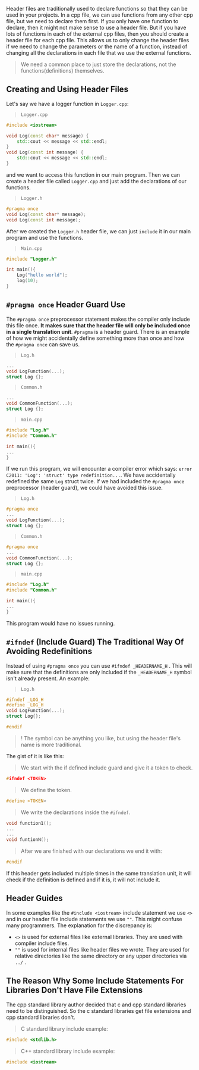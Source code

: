 Header files are traditionally used to declare functions so that they can be used in your projects. In a cpp file, we can use functions from any other cpp file, but we need to declare them first. If you only have one function to declare, then it might not make sense to use a header file. But if you have lots of functions in each of the external cpp files, then you should create a header file for each cpp file. This allows us to only change the header files if we need to change the parameters or the name of a function, instead of changing all the declarations in each file that we use the external functions.

>We need a common place to just store the declarations, not the functions(definitions) themselves.

  ## Creating and Using Header Files
  Let's say we have a logger function in `Logger.cpp`:
  >`Logger.cpp`
```cpp
#include <iostream>

void Log(const char* message) {
    std::cout << message << std::endl;
}
void Log(const int message) {
    std::cout << message << std::endl;
}
```
and we want to access this function in our main program. Then we can create a header file called `Logger.cpp` and just add the declarations of our functions.
>`Logger.h`
```cpp
#pragma once
void Log(const char* message);
void Log(const int message);
```
After we created the `Logger.h` header file, we can just `include` it in our main program and use the functions.
>`Main.cpp`
```cpp
#include "Logger.h"

int main(){
	Log("hello world");
	log(10);
}
```

## `#pragma once` Header Guard Use

The `#pragma once` preprocessor statement makes the compiler only include this file once. **It makes sure that the header file will only be included once in a single translation unit**. `#pragma` is a header guard. 
There is an example of how we might accidentally define something more than once and how the `#pragma once` can save us.

>`Log.h`
```cpp
...
void LogFunction(...);
struct Log {};
```
>`Common.h`
```cpp
...
void CommonFunction(...);
struct Log {};
```
>`main.cpp`
```cpp
#include "Log.h"
#include "Common.h"

int main(){
...
}
```

If we run this program, we will encounter a compiler error which says: `error C2011: 'Log': 'struct' type redefinition...`. We have accidentally redefined the same `Log` struct twice. If we had included the `#pragma once` preprocessor (header guard), we could have avoided this issue.

>`Log.h`
```cpp
#pragma once
...
void LogFunction(...);
struct Log {};
```
>`Common.h`
```cpp
#pragma once
...
void CommonFunction(...);
struct Log {};
```
>`main.cpp`
```cpp
#include "Log.h"
#include "Common.h"

int main(){
...
}
```
This program would have no issues running.

## `#ifndef` (Include Guard) The Traditional Way Of Avoiding Redefinitions

Instead of using `#pragma once` you can use `#ifndef _HEADERNAME_H` . This will make sure that the definitions are only included if the `_HEADERNAME_H` symbol isn't already present. An example:

>`Log.h`
```cpp
#ifndef _LOG_H
#define _LOG_H
void LogFunction(...);
struct Log{};

#endif
```

>! The symbol can be anything you like, but using the header file's name is more traditional.

The gist of it is like this:

>We start with the if defined include guard and give it a token to check.
```cpp
#ifndef <TOKEN>
```

> We define the token.
```cpp
#define <TOKEN>
```

> We write the declarations inside the `#ifndef`.
```cpp
void function1();
...
...
void funtionN();
```

> After we are finished with our declarations we end it with:
```cpp
#endif
```

If this header gets included multiple times in the same translation unit, it will check if the definition is defined and if it is, it will not include it.

## Header Guides

In some examples like the `#include <iostream>` include statement we use `<>` and in our header file include statements we use `""`. This might confuse many programmers. The explanation for the discrepancy is:

- `<>` is used for external files like external libraries. They are used with compiler include files.
- `""` is used for internal files like header files we wrote. They are used for relative directories like the same directory or any upper directories via `../` . 

## The Reason Why Some Include Statements For Libraries Don't Have File Extensions
The cpp standard library author decided that c and cpp standard libraries need to be distinguished. So the c standard libraries get file extensions and cpp standard libraries don't. 

>C standard library include example:
```cpp
#include <stdlib.h>
```

>C++ standard library include example:
```cpp
#include <iostream>
```
